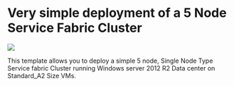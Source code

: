 # Very simple deployment of a 5 Node Service Fabric Cluster

<a href="https://portal.azure.com/#create/Microsoft.Template/uri/https%3A%2F%2Fraw.githubusercontent.com%2FAzure%2Fazure-quickstart-templates%2Fmaster%2Fservice-fabric-cluster-5-node-1-nodetype%2Fazuredeploy.json" target="_blank">
    <img src="http://azuredeploy.net/deploybutton.png"/>
</a>

This template allows you to deploy a simple 5 node, Single Node Type Service fabric Cluster running Windows server 2012 R2 Data center on Standard_A2 Size VMs.
